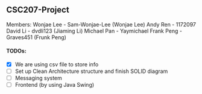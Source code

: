 ## CSC207-Project
Members:
Wonjae Lee - Sam-Wonjae-Lee (Wonjae Lee)
Andy Ren - 1172097
David Li - dvdli123 (Jiaming Li)
Michael Pan - Yaymichael
Frank Peng - Graves451 (Frunk Peng)

#### TODOs:
- [x] We are using csv file to store info
- [ ] Set up Clean Architecture structure and finish SOLID diagram
- [ ] Messaging system
- [ ] Frontend (by using Java Swing)
